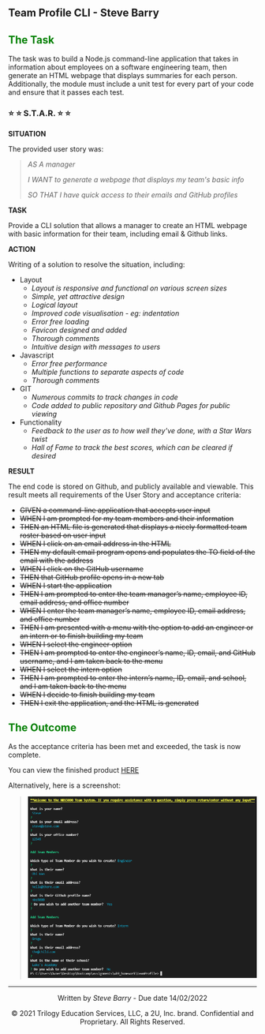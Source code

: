 ## Team Profile CLI - Steve Barry

## <span style="color:green"> The Task</span>

The task was to build a Node.js command-line application that takes in information about employees on a software engineering team, then generate an HTML webpage that displays summaries for each person. Additionally, the module must include a unit test for every part of your code and ensure that it passes each test. 

### ⭐ ⭐ S.T.A.R. ⭐ ⭐

**SITUATION**

The provided user story was: 

> <span style="font-style:italic">AS A manager</span>
> 
> <span style="font-style:italic">I WANT to generate a webpage that displays my team's basic info</span>
>
> <span style="font-style:italic">SO THAT I have quick access to their emails and GitHub profiles</span>

**TASK**

Provide a CLI solution that allows a manager to create an HTML webpage with basic information for their team, including email & Github links.

**ACTION**

Writing of a solution to resolve the situation, including:
* Layout
  * *Layout is responsive and functional on various screen sizes*
  * *Simple, yet attractive design*
  * *Logical layout*
  * *Improved code visualisation - eg: indentation*
  * *Error free loading*
  * *Favicon designed and added*
  * *Thorough comments*
  * *Intuitive design with messages to users*
* Javascript
  * *Error free performance*
  * *Multiple functions to separate aspects of code*
  * *Thorough comments*
* GIT
  * *Numerous commits to track changes in code*
  * *Code added to public repository and Github Pages for public viewing*
* Functionality
  * *Feedback to the user as to how well they've done, with a Star Wars twist*
  * *Hall of Fame to track the best scores, which can be cleared if desired*

**RESULT**

The end code is stored on Github, and publicly available and viewable. This result meets all requirements of the User Story and acceptance criteria:

* ~~GIVEN a command-line application that accepts user input~~
* ~~WHEN I am prompted for my team members and their information~~
* ~~THEN an HTML file is generated that displays a nicely formatted team roster based on user input~~
* ~~WHEN I click on an email address in the HTML~~
* ~~THEN my default email program opens and populates the TO field of the email with the address~~
* ~~WHEN I click on the GitHub username~~
* ~~THEN that GitHub profile opens in a new tab~~
* ~~WHEN I start the application~~
* ~~THEN I am prompted to enter the team manager’s name, employee ID, email address, and office number~~
* ~~WHEN I enter the team manager’s name, employee ID, email address, and office number~~
* ~~THEN I am presented with a menu with the option to add an engineer or an intern or to finish building my team~~
* ~~WHEN I select the engineer option~~
* ~~THEN I am prompted to enter the engineer’s name, ID, email, and GitHub username, and I am taken back to the menu~~
* ~~WHEN I select the intern option~~
* ~~THEN I am prompted to enter the intern’s name, ID, email, and school, and I am taken back to the menu~~
* ~~WHEN I decide to finish building my team~~
* ~~THEN I exit the application, and the HTML is generated~~

## <span style="color:green"> The Outcome</span>

As the acceptance criteria has been met and exceeded, the task is now complete. 

You can view the finished product [HERE](https://nbs5000.github.io/quizTime/)

Alternatively, here is a screenshot:

> ![Screenshot of Quiz Time page](./assets/images/screen.png "Screenshot of Quiz Time page")

---
<p style="text-align:center;">Written by <span style="font-style:italic">Steve Barry</span> - Due date 14/02/2022</p>

<p style="text-align:center;">© 2021 Trilogy Education Services, LLC, a 2U, Inc. brand. Confidential and Proprietary. All Rights Reserved.</p>
